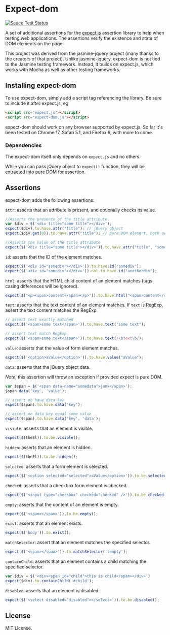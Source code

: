 # Expect-dom

[![Sauce Test Status][sauce-image]][sauce-url]

[sauce-image]: https://saucelabs.com/browser-matrix/lijunle_expect-dom.svg
[sauce-url]: https://saucelabs.com/u/lijunle_expect-dom

A set of additional assertions for the [expect.js][1] assertion library to help
when testing web applications. The assertions verify the existence and state
of DOM elements on the page.

[1]: https://github.com/Automattic/expect.js

This project was derived from the jasmine-jquery project (many thanks to the
creators of that project). Unlike jasmine-jquery, expect-dom is not tied to the
Jasmine testing framework. Instead, it builds on expect.js, which works with
Mocha as well as other testing frameworks.

## Installing expect-dom

To use expect-dom, simply add a script tag referencing the library. Be sure to
include it after expect.js, eg

```html
<script src="expect.js"></script>
<script src="expect-dom.js"></script>
```

expect-dom should work on any browser supported by expect.js. So far it's been
tested on Chrome 17, Safari 5.1, and Firefox 9, with more to come.

### Dependencies

The expect-dom itself only depends on `expect.js` and no others.

While you can pass jQuery object to `expect()` function, they will be extracted
into pure DOM for assertion.

## Assertions

expect-dom adds the following assertions:

`attr`: asserts that an attribute is present, and optionally checks its value.

```js
//Asserts the presence of the title attribute
var $div = $('<div title="some title"></div>');
expect($div).to.have.attr("title"); // jQuery object
expect($div.get(0)).to.have.attr("title"); // pure DOM element, both are fine

//Asserts the value of the title attribute
expect($('<div title="some title"></div>')).to.have.attr("title", "some title");
```

`id`: asserts that the ID of the element matches.

```js
expect($('<div id="somediv"></div>')).to.have.id("somediv");
expect($('<div id="somediv"></div>')).not.to.have.id("anotherdiv");
```

`html`: asserts that the HTML child content of an element matches (tags casing
differences will be ignored).

```js
expect($("<p><span>content</span></p>")).to.have.html("<span>content</span>");
```

`text`: asserts that the text content of an element matches. If `text` is
RegExp, assert the text content matches the RegExp.

```js
// assert text exactly matched
expect($('<span>some text</span>')).to.have.text("some text");

// assert text match RegExp
expect($('<span>some text</span>')).to.have.text(/\btext\b/);
```

`value`: asserts that the value of form element matches.

```js
expect($('<option>aValue</option>')).to.have.value("aValue");
```

`data`: asserts that the jQuery object data.

*Note*, this assertion will throw an exception if provided expect is pure DOM.

```js
var $span = $('<span data-name="somedata">junk</span>');
$span.data('key', 'value');

// assert on have data key
expect($span).to.have.data('key');  

// assert on data key equal some value
expect($span).to.have.data('key', 'data');
```

`visible`: asserts that an element is visible.

```js
expect($(theEl)).to.be.visible();
```

`hidden`: asserts that an element is hidden.

```js
expect($(theEl)).to.be.hidden();
```

`selected`: asserts that a form element is selected.

```js
expect($('<option selected="selected">aValue</option>')).to.be.selected();  
```

`checked`: asserts that a checkbox form element is checked.

```js
expect($('<input type="checkbox" checked="checked" />')).to.be.checked();  
```

`empty`: asserts that the content of an element is empty.

```js
expect($('<span></span>')).to.be.empty();  
```

`exist`: asserts that an element exists.

```js
expect($('body')).to.exist();  
```

`matchSelector`: assert that an element matches the specified selector.

```js
expect($('<span></span>')).to.matchSelector(':empty');  
```

`containChild`: asserts that an element contains a child matching the specified
selector.

```js
var $div = $('<div><span id="child">this is child</span></div>')
expect($div).to.containChild('#child');  
```

`disabled`: asserts that an element is disabled.

```js
expect($('<select disabled="disabled"></select>')).to.be.disabled();  
```

## License

MIT License.

